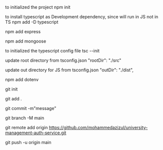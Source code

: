 to initialized the project
npm init

to install typescript as Development dependency, since will run in JS not in TS
npm add -D typescript

npm add express

npm add mongoose

to initialized the typescript config file
tsc --init

update root directory from tsconfig.json
"rootDir": "./src"

update out directory for JS from tsconfig.json
"outDir": "./dist", 

npm add dotenv

git init 

git add  .

git commit -m"message"

git branch -M main

git remote add origin https://github.com/mohammedazizul/university-management-auth-service.git

git push -u origin main

